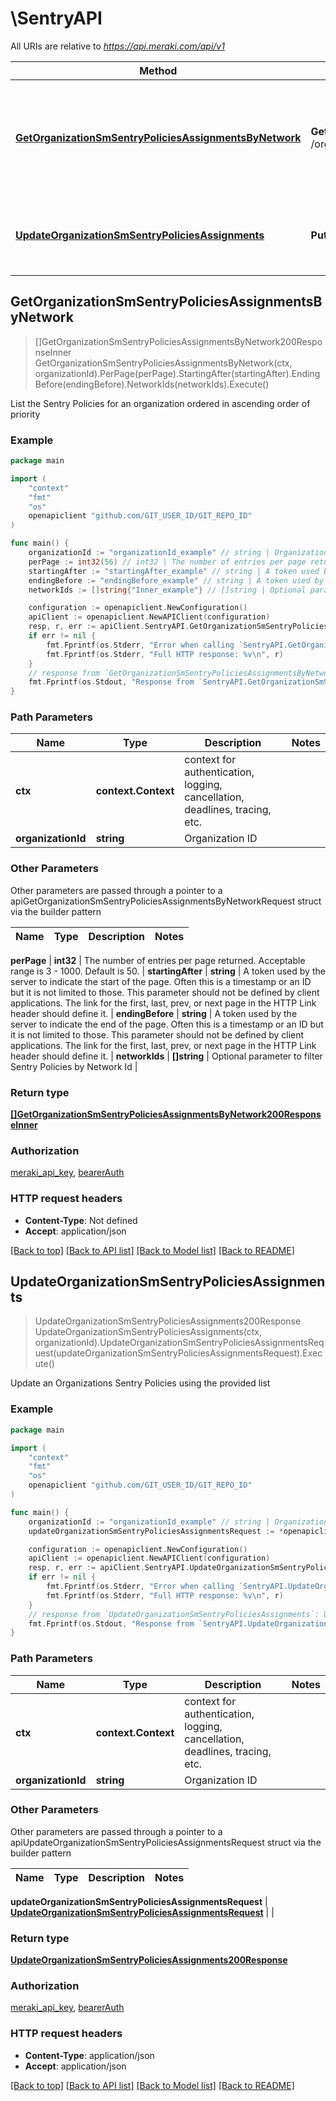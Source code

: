 # \SentryAPI

All URIs are relative to *https://api.meraki.com/api/v1*

Method | HTTP request | Description
------------- | ------------- | -------------
[**GetOrganizationSmSentryPoliciesAssignmentsByNetwork**](SentryAPI.md#GetOrganizationSmSentryPoliciesAssignmentsByNetwork) | **Get** /organizations/{organizationId}/sm/sentry/policies/assignments/byNetwork | List the Sentry Policies for an organization ordered in ascending order of priority
[**UpdateOrganizationSmSentryPoliciesAssignments**](SentryAPI.md#UpdateOrganizationSmSentryPoliciesAssignments) | **Put** /organizations/{organizationId}/sm/sentry/policies/assignments | Update an Organizations Sentry Policies using the provided list



## GetOrganizationSmSentryPoliciesAssignmentsByNetwork

> []GetOrganizationSmSentryPoliciesAssignmentsByNetwork200ResponseInner GetOrganizationSmSentryPoliciesAssignmentsByNetwork(ctx, organizationId).PerPage(perPage).StartingAfter(startingAfter).EndingBefore(endingBefore).NetworkIds(networkIds).Execute()

List the Sentry Policies for an organization ordered in ascending order of priority



### Example

```go
package main

import (
	"context"
	"fmt"
	"os"
	openapiclient "github.com/GIT_USER_ID/GIT_REPO_ID"
)

func main() {
	organizationId := "organizationId_example" // string | Organization ID
	perPage := int32(56) // int32 | The number of entries per page returned. Acceptable range is 3 - 1000. Default is 50. (optional)
	startingAfter := "startingAfter_example" // string | A token used by the server to indicate the start of the page. Often this is a timestamp or an ID but it is not limited to those. This parameter should not be defined by client applications. The link for the first, last, prev, or next page in the HTTP Link header should define it. (optional)
	endingBefore := "endingBefore_example" // string | A token used by the server to indicate the end of the page. Often this is a timestamp or an ID but it is not limited to those. This parameter should not be defined by client applications. The link for the first, last, prev, or next page in the HTTP Link header should define it. (optional)
	networkIds := []string{"Inner_example"} // []string | Optional parameter to filter Sentry Policies by Network Id (optional)

	configuration := openapiclient.NewConfiguration()
	apiClient := openapiclient.NewAPIClient(configuration)
	resp, r, err := apiClient.SentryAPI.GetOrganizationSmSentryPoliciesAssignmentsByNetwork(context.Background(), organizationId).PerPage(perPage).StartingAfter(startingAfter).EndingBefore(endingBefore).NetworkIds(networkIds).Execute()
	if err != nil {
		fmt.Fprintf(os.Stderr, "Error when calling `SentryAPI.GetOrganizationSmSentryPoliciesAssignmentsByNetwork``: %v\n", err)
		fmt.Fprintf(os.Stderr, "Full HTTP response: %v\n", r)
	}
	// response from `GetOrganizationSmSentryPoliciesAssignmentsByNetwork`: []GetOrganizationSmSentryPoliciesAssignmentsByNetwork200ResponseInner
	fmt.Fprintf(os.Stdout, "Response from `SentryAPI.GetOrganizationSmSentryPoliciesAssignmentsByNetwork`: %v\n", resp)
}
```

### Path Parameters


Name | Type | Description  | Notes
------------- | ------------- | ------------- | -------------
**ctx** | **context.Context** | context for authentication, logging, cancellation, deadlines, tracing, etc.
**organizationId** | **string** | Organization ID | 

### Other Parameters

Other parameters are passed through a pointer to a apiGetOrganizationSmSentryPoliciesAssignmentsByNetworkRequest struct via the builder pattern


Name | Type | Description  | Notes
------------- | ------------- | ------------- | -------------

 **perPage** | **int32** | The number of entries per page returned. Acceptable range is 3 - 1000. Default is 50. | 
 **startingAfter** | **string** | A token used by the server to indicate the start of the page. Often this is a timestamp or an ID but it is not limited to those. This parameter should not be defined by client applications. The link for the first, last, prev, or next page in the HTTP Link header should define it. | 
 **endingBefore** | **string** | A token used by the server to indicate the end of the page. Often this is a timestamp or an ID but it is not limited to those. This parameter should not be defined by client applications. The link for the first, last, prev, or next page in the HTTP Link header should define it. | 
 **networkIds** | **[]string** | Optional parameter to filter Sentry Policies by Network Id | 

### Return type

[**[]GetOrganizationSmSentryPoliciesAssignmentsByNetwork200ResponseInner**](GetOrganizationSmSentryPoliciesAssignmentsByNetwork200ResponseInner.md)

### Authorization

[meraki_api_key](../README.md#meraki_api_key), [bearerAuth](../README.md#bearerAuth)

### HTTP request headers

- **Content-Type**: Not defined
- **Accept**: application/json

[[Back to top]](#) [[Back to API list]](../README.md#documentation-for-api-endpoints)
[[Back to Model list]](../README.md#documentation-for-models)
[[Back to README]](../README.md)


## UpdateOrganizationSmSentryPoliciesAssignments

> UpdateOrganizationSmSentryPoliciesAssignments200Response UpdateOrganizationSmSentryPoliciesAssignments(ctx, organizationId).UpdateOrganizationSmSentryPoliciesAssignmentsRequest(updateOrganizationSmSentryPoliciesAssignmentsRequest).Execute()

Update an Organizations Sentry Policies using the provided list



### Example

```go
package main

import (
	"context"
	"fmt"
	"os"
	openapiclient "github.com/GIT_USER_ID/GIT_REPO_ID"
)

func main() {
	organizationId := "organizationId_example" // string | Organization ID
	updateOrganizationSmSentryPoliciesAssignmentsRequest := *openapiclient.NewUpdateOrganizationSmSentryPoliciesAssignmentsRequest([]openapiclient.UpdateOrganizationSmSentryPoliciesAssignmentsRequestItemsInner{*openapiclient.NewUpdateOrganizationSmSentryPoliciesAssignmentsRequestItemsInner("NetworkId_example")}) // UpdateOrganizationSmSentryPoliciesAssignmentsRequest | 

	configuration := openapiclient.NewConfiguration()
	apiClient := openapiclient.NewAPIClient(configuration)
	resp, r, err := apiClient.SentryAPI.UpdateOrganizationSmSentryPoliciesAssignments(context.Background(), organizationId).UpdateOrganizationSmSentryPoliciesAssignmentsRequest(updateOrganizationSmSentryPoliciesAssignmentsRequest).Execute()
	if err != nil {
		fmt.Fprintf(os.Stderr, "Error when calling `SentryAPI.UpdateOrganizationSmSentryPoliciesAssignments``: %v\n", err)
		fmt.Fprintf(os.Stderr, "Full HTTP response: %v\n", r)
	}
	// response from `UpdateOrganizationSmSentryPoliciesAssignments`: UpdateOrganizationSmSentryPoliciesAssignments200Response
	fmt.Fprintf(os.Stdout, "Response from `SentryAPI.UpdateOrganizationSmSentryPoliciesAssignments`: %v\n", resp)
}
```

### Path Parameters


Name | Type | Description  | Notes
------------- | ------------- | ------------- | -------------
**ctx** | **context.Context** | context for authentication, logging, cancellation, deadlines, tracing, etc.
**organizationId** | **string** | Organization ID | 

### Other Parameters

Other parameters are passed through a pointer to a apiUpdateOrganizationSmSentryPoliciesAssignmentsRequest struct via the builder pattern


Name | Type | Description  | Notes
------------- | ------------- | ------------- | -------------

 **updateOrganizationSmSentryPoliciesAssignmentsRequest** | [**UpdateOrganizationSmSentryPoliciesAssignmentsRequest**](UpdateOrganizationSmSentryPoliciesAssignmentsRequest.md) |  | 

### Return type

[**UpdateOrganizationSmSentryPoliciesAssignments200Response**](UpdateOrganizationSmSentryPoliciesAssignments200Response.md)

### Authorization

[meraki_api_key](../README.md#meraki_api_key), [bearerAuth](../README.md#bearerAuth)

### HTTP request headers

- **Content-Type**: application/json
- **Accept**: application/json

[[Back to top]](#) [[Back to API list]](../README.md#documentation-for-api-endpoints)
[[Back to Model list]](../README.md#documentation-for-models)
[[Back to README]](../README.md)

